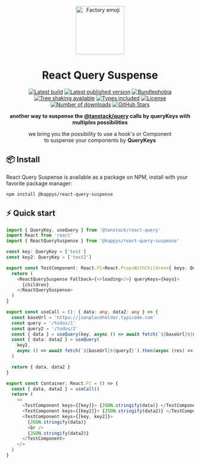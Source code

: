 <p align="center">
  <a href="https://github.com/kappys1/react-query-suspense" target="\_parent"><img src="https://i.imgur.com/ms2ObQV.png" alt="Factory emoji" height="130"></a>
</p>

<h1 align="center">React Query Suspense</h1>

<p align="center">
  <a href="https://github.com/kappys1/react-query-suspense/actions/workflows/test.yml" target="\_parent"><img src="https://github.com/kappys1/react-query-suspense/actions/workflows/test.yml/badge.svg?branch=main" alt="Latest build"></a>
  <a href="https://www.npmjs.com/package/@kappys/react-query-suspense" target="\_parent"><img src="https://badgen.net/npm/v/@kappys/react-query-suspense" alt="Latest published version"></a>
  <a href="https://bundlephobia.com/package/@kappys/react-query-suspense@latest" target="\_parent"><img src="https://badgen.net/bundlephobia/minzip/@kappys/react-query-suspense" alt="Bundlephobia"></a>
  <a href="https://bundlephobia.com/package/@kappys/react-query-suspense@latest" target="\_parent"><img src="https://badgen.net/bundlephobia/tree-shaking/@kappys/react-query-suspense" alt="Tree shaking available"></a>
  <a href="https://github.com/kappys1/react-query-suspense" target="\_parent"><img src="https://badgen.net/npm/types/@kappys/react-query-suspense" alt="Types included"></a>
  <a href="https://www.npmjs.com/package/@kappys/react-query-suspense" target="\_parent"><img src="https://badgen.net/npm/license/@kappys/react-query-suspense" alt="License"></a>
  <a href="https://www.npmjs.com/package/@kappys/react-query-suspense" target="\_parent"><img src="https://badgen.net/npm/dt/@kappys/react-query-suspense" alt="Number of downloads"></a>
  <a href="https://github.com/kappys1/react-query-suspense" target="\_parent"><img src="https://img.shields.io/github/stars/kappys1/react-query-suspense.svg?style=social&amp;label=Star" alt="GitHub Stars"></a>
</p>

<p align="center">
  <strong>another way to suspense the <a href="https://tanstack.com/query" target="\_parent">@tanstack/query</a> calls by queryKeys with multiples possibilities</strong>
</p>

<p align="center">
  we bring you the possibility to use a hook's or Component<br/> to suspense your components by <strong>QueryKeys</strong>
</p>


## 📦 Install
React Query Suspense is available as a package on NPM, install with your favorite package manager:

```dircolors
npm install @kappys/react-query-suspense
```

## ⚡ Quick start

```ts
import { QueryKey, useQuery } from '@tanstack/react-query'
import React from 'react'
import { ReactQuerySuspense } from '@kappys/react-query-suspense'

const key: QueryKey = ['test']
const key2: QueryKey = ['test2']

export const TestComponent: React.FC<React.PropsWithChildren<{ keys: QueryKey[] }>> = ({ children, keys }) => {
  return (
    <ReactQuerySuspense Fallback={<>loading</>} queryKeys={keys}>
      {children}
    </ReactQuerySuspense>
  )
}

export const useCall = (): { data: any, data2: any } => {
  const baseUrl = 'https://jsonplaceholder.typicode.com'
  const query = '/todos/1'
  const query2 = '/todos/2'
  const { data } = useQuery(key, async () => await fetch(`${baseUrl}${query}`).then(async (res) => await res.json()))
  const { data: data2 } = useQuery(
    key2,
    async () => await fetch(`${baseUrl}${query2}`).then(async (res) => await res.json())
  )

  return { data, data2 }
}

export const Container: React.FC = () => {
  const { data, data2 } = useCall()
  return (
    <>
      <TestComponent keys={[key]}> {JSON.stringify(data)} </TestComponent>
      <TestComponent keys={[key2]}> {JSON.stringify(data2)} </TestComponent>
      <TestComponent keys={[key, key2]}>
        {JSON.stringify(data)}
        <br />
        {JSON.stringify(data2)}
      </TestComponent>
    </>
  )
}



```
